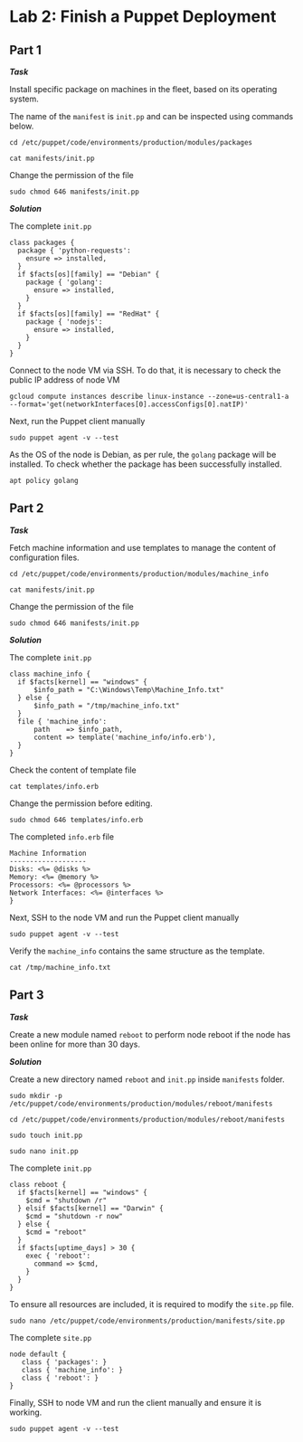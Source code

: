# Lab 2: Finish a Puppet Deployment

## Part 1

***Task***

Install specific package on machines in the fleet, based on its operating system.

The name of the `manifest` is `init.pp` and can be inspected using commands below.

```shell
cd /etc/puppet/code/environments/production/modules/packages
```

```shell
cat manifests/init.pp
```

Change the permission of the file  

```shell
sudo chmod 646 manifests/init.pp
```

***Solution***

The complete `init.pp`

```puppet
class packages {
  package { 'python-requests':
    ensure => installed,
  }
  if $facts[os][family] == "Debian" {
    package { 'golang':
      ensure => installed,
    }
  }
  if $facts[os][family] == "RedHat" {
    package { 'nodejs':
      ensure => installed,
    }
  }
}
```

Connect to the node VM via SSH. To do that, it is necessary to check the public IP address of node VM

```shell
gcloud compute instances describe linux-instance --zone=us-central1-a --format='get(networkInterfaces[0].accessConfigs[0].natIP)'
```

Next, run the Puppet client manually

```shell
sudo puppet agent -v --test
```

As the OS of the node is Debian, as per rule, the `golang` package will be installed. To check whether the package has been successfully installed.  

```shell
apt policy golang
```

## Part 2

***Task***  

Fetch machine information and use templates to manage the content of configuration files.  

```shell
cd /etc/puppet/code/environments/production/modules/machine_info
```

```shell
cat manifests/init.pp
```

Change the permission of the file  

```shell
sudo chmod 646 manifests/init.pp
```

***Solution***  

The complete `init.pp`  

```puppet
class machine_info {
  if $facts[kernel] == "windows" {
      $info_path = "C:\Windows\Temp\Machine_Info.txt"
  } else {
      $info_path = "/tmp/machine_info.txt"
  }
  file { 'machine_info':
      path    => $info_path,
      content => template('machine_info/info.erb'),
  }
}
```

Check the content of template file  

```shell
cat templates/info.erb
```

Change the permission before editing.  

```shell
sudo chmod 646 templates/info.erb
```

The completed `info.erb` file  

```none
Machine Information
-------------------
Disks: <%= @disks %>
Memory: <%= @memory %>
Processors: <%= @processors %>
Network Interfaces: <%= @interfaces %>
}
```

Next, SSH to the node VM and run the Puppet client manually

```shell
sudo puppet agent -v --test
```

Verify the `machine_info` contains the same structure as the template.  

```shell
cat /tmp/machine_info.txt
```

## Part 3

***Task***  

Create a new module named `reboot` to perform node reboot if the node has been online for more than 30 days.  

***Solution***  

Create a new directory named `reboot` and `init.pp` inside `manifests` folder.  

```shell
sudo mkdir -p /etc/puppet/code/environments/production/modules/reboot/manifests
```

```shell
cd /etc/puppet/code/environments/production/modules/reboot/manifests
```

```shell
sudo touch init.pp
```

```shell
sudo nano init.pp
```

The complete `init.pp`  

```puppet
class reboot {
  if $facts[kernel] == "windows" {
    $cmd = "shutdown /r"
  } elsif $facts[kernel] == "Darwin" {
    $cmd = "shutdown -r now"
  } else {
    $cmd = "reboot"
  }
  if $facts[uptime_days] > 30 {
    exec { 'reboot':
      command => $cmd,
    }
  }
}
```

To ensure all resources are included, it is required to modify the `site.pp` file.  

```shell
sudo nano /etc/puppet/code/environments/production/manifests/site.pp 
```

The complete `site.pp`

```puppet
node default {
   class { 'packages': }
   class { 'machine_info': }
   class { 'reboot': }
}
```

Finally, SSH to node VM and run the client manually and ensure it is working.  

```shell
sudo puppet agent -v --test
```
